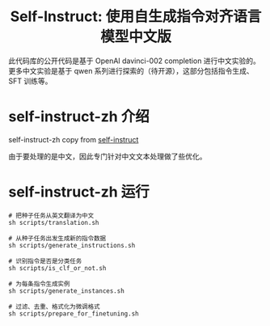 
<div align="center">
    <h1>Self-Instruct: 使用自生成指令对齐语言模型中文版</h1>
</div>

此代码库的公开代码是基于 OpenAI davinci-002 completion 进行中文实验的。更多中文实验是基于 qwen 系列进行探索的（待开源），这部分包括指令生成、SFT 训练等。

# self-instruct-zh 介绍

self-instruct-zh copy from [self-instruct](https://github.com/yizhongw/self-instruct)

由于要处理的是中文，因此专门针对中文文本处理做了些优化。


# self-instruct-zh 运行

```shell
# 把种子任务从英文翻译为中文
sh scripts/translation.sh

# 从种子任务出发生成新的指令数据
sh scripts/generate_instructions.sh

# 识别指令是否是分类任务
sh scripts/is_clf_or_not.sh

# 为每条指令生成实例
sh scripts/generate_instances.sh 

# 过滤、去重、格式化为微调格式
sh scripts/prepare_for_finetuning.sh 
```

